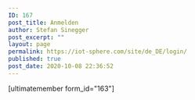 ```yaml
---
ID: 167
post_title: Anmelden
author: Stefan Sinegger
post_excerpt: ""
layout: page
permalink: https://iot-sphere.com/site/de_DE/login/
published: true
post_date: 2020-10-08 22:36:52
---
```

[ultimatemember form_id="163"]